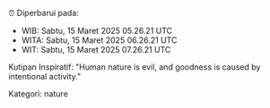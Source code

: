 ⏰ Diperbarui pada:
- WIB: Sabtu, 15 Maret 2025 05.26.21 UTC
- WITA: Sabtu, 15 Maret 2025 06.26.21 UTC
- WIT: Sabtu, 15 Maret 2025 07.26.21 UTC

Kutipan Inspiratif:
"Human nature is evil, and goodness is caused by intentional activity."


Kategori: nature

